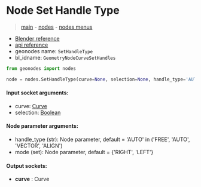 # Node Set Handle Type

> [main](../structure.md) - [nodes](nodes.md) - [nodes menus](nodes_menus.md)

- [Blender reference](https://docs.blender.org/manual/en/latest/modeling/geometry_nodes/curve/set_handle_type.html)
- [api reference](https://docs.blender.org/api/current/bpy.types.GeometryNodeCurveSetHandles.html)
- geonodes name: `SetHandleType`
- bl_idname: `GeometryNodeCurveSetHandles`

```python
from geonodes import nodes

node = nodes.SetHandleType(curve=None, selection=None, handle_type='AUTO', mode={'RIGHT', 'LEFT'})
```

#### Input socket arguments:

- curve: [Curve](Curve.md)
- selection: [Boolean](Boolean.md)

#### Node parameter arguments:

- handle_type (str): Node parameter, default = 'AUTO' in ('FREE', 'AUTO', 'VECTOR', 'ALIGN')
- mode (set): Node parameter, default = {'RIGHT', 'LEFT'}

#### Output sockets:

- **curve** : Curve

